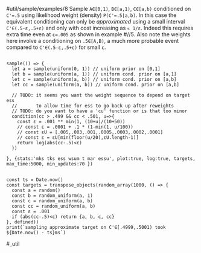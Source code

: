 #util/sample/examples/8 Sample `A∈[0,1)`, `B∈[a,1)`, `C∈[a,b)` conditioned on `C'=.5` using likelihood weight (density) `P(C'=.5|a,b)`. In this case the equivalent conditioning can only be _approximated_ using a small interval `C'∈(.5-ε,.5+ε)` and only with cost increasing as `∝ 1/ε`. Indeed this requires extra time even at `ε=.005` as shown in example #//5. Also note the weights here involve a conditioning on `.5∈[A,B)`, a much more probable event compared to `C'∈(.5-ε,.5+ε)` for small `ε`.
```js:js_input

sample(() => {
  let a = sample(uniform(0, 1)) // uniform prior on [0,1]
  let b = sample(uniform(a, 1)) // uniform cond. prior on [a,1]
  let c = sample(uniform(a, b)) // uniform cond. prior on [a,b]
  let cc = sample(uniform(a, b)) // uniform cond. prior on [a,b]
  
  // TODO: it seems you want the weight sequence to depend on target ess
  //       to allow time for ess to go back up after reweights
  // TODO: do you want to have a 'cu' function or is that too minor
  condition(cc > .499 && cc < .501, u=>{
    const ε = .001 ** min(1, (10+u)/(10+50))
    // const ε = .0001 + .1 * (1-min(1, u/100))
    // const εU = [.005,.003,.001,.0005,.0003,.0002,.0001]
    // const ε = εU[min(floor(u/20),εU.length-1)]
    return log(abs(cc-.5)<ε)
  })

}, {stats:'mks tks ess wsum t mar essu', plot:true, log:true, targets, max_time:5000, min_updates:70 })

```
```js:js_removed

const ts = Date.now()
const targets = transpose_objects(random_array(1000, () => {
  const a = random()
  const b = random_uniform(a, 1)
  const c = random_uniform(a, b)
  const cc = random_uniform(a, b)
  const ε = .001
  if (abs(cc-.5)<ε) return {a, b, c, cc}
}, defined))
print(`sampling approximate target on C'∈[.4999,.5001) took ${Date.now() - ts}ms`)

```
#_util